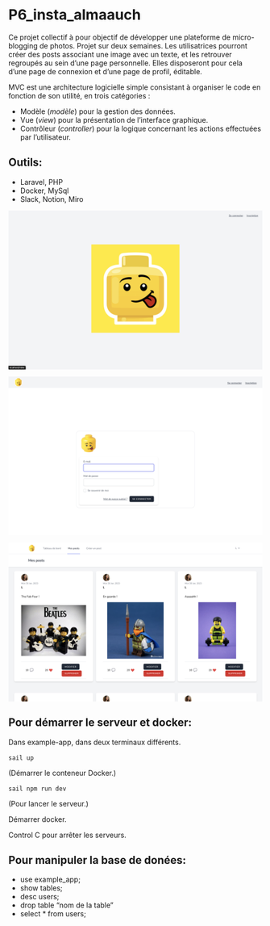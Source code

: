 # P6_insta_almaauch

Ce projet collectif à pour objectif de développer une plateforme de micro-blogging de photos. Projet sur deux semaines. Les utilisatrices pourront créer des posts associant une image avec un texte, et les retrouver regroupés au sein d’une page personnelle. Elles disposeront pour cela d’une page de connexion et d’une page de profil, éditable. 

MVC est une architecture logicielle simple consistant à organiser le code en fonction de son utilité, en trois catégories :
- Modèle (*modèle*) pour la gestion des données.
- Vue (*view*) pour la présentation de l’interface graphique.
- Contrôleur (*controller*) pour la logique concernant les actions effectuées par l’utilisateur.

## Outils:

- Laravel, PHP
- Docker, MySql
- Slack, Notion, Miro

<p><img align="center" alt="" src="https://github.com/Alexluu13/P6_projet-Insta-almaauch/blob/master/insta_almaauch1.png"/></p>
<p><img align="center" alt="" src="https://github.com/Alexluu13/P6_projet-Insta-almaauch/blob/master/insta_almaauch2.png"/></p>
<p><img align="center" alt="" src="https://github.com/Alexluu13/P6_projet-Insta-almaauch/blob/master/insta_almaauch3.png"/></p>

## Pour démarrer le serveur et docker:

Dans example-app, dans deux terminaux différents. 
```
sail up 
```
(Démarrer le conteneur Docker.)
```
sail npm run dev 
```
(Pour lancer le serveur.)

Démarrer docker.

Control C pour arrêter les serveurs.

## Pour manipuler la base de donées:

- use example_app;
- show tables;
- desc users;
- drop table “nom de la table”
- select * from users;

